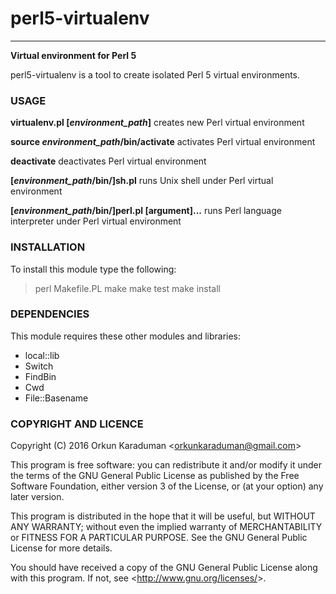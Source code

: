 # perl5-virtualenv
---
**Virtual environment for Perl 5**


perl5-virtualenv is a tool to create isolated Perl 5 virtual environments.

### USAGE

**virtualenv.pl [*environment_path*]**
creates new Perl virtual environment

**source *environment_path*/bin/activate**
activates Perl virtual environment

**deactivate**
deactivates Perl virtual environment

**[*environment_path*/bin/]sh.pl**
runs Unix shell under Perl virtual environment

**[*environment_path*/bin/]perl.pl [argument]...**
runs Perl language interpreter under Perl virtual environment

### INSTALLATION

To install this module type the following:

> perl Makefile.PL
> make
> make test
> make install

### DEPENDENCIES

This module requires these other modules and libraries:

* local::lib
* Switch
* FindBin
* Cwd
* File::Basename

### COPYRIGHT AND LICENCE

Copyright (C) 2016  Orkun Karaduman <<orkunkaraduman@gmail.com>>

This program is free software: you can redistribute it and/or modify
it under the terms of the GNU General Public License as published by
the Free Software Foundation, either version 3 of the License, or
(at your option) any later version.

This program is distributed in the hope that it will be useful,
but WITHOUT ANY WARRANTY; without even the implied warranty of
MERCHANTABILITY or FITNESS FOR A PARTICULAR PURPOSE.  See the
GNU General Public License for more details.

You should have received a copy of the GNU General Public License
along with this program.  If not, see <<http://www.gnu.org/licenses/>>.
